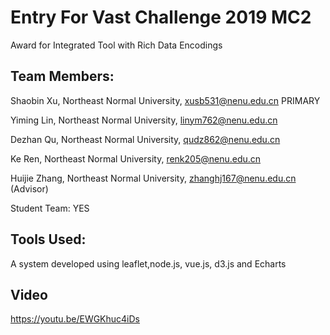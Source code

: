 # Entry For Vast Challenge 2019 MC2
Award for Integrated Tool with Rich Data Encodings

## Team Members:
Shaobin Xu, Northeast Normal University, xusb531@nenu.edu.cn PRIMARY

Yiming Lin, Northeast Normal University, linym762@nenu.edu.cn

Dezhan Qu, Northeast Normal University, qudz862@nenu.edu.cn

Ke Ren, Northeast Normal University, renk205@nenu.edu.cn

Huijie Zhang, Northeast Normal University, zhanghj167@nenu.edu.cn (Advisor)

Student Team: YES

## Tools Used:
A system developed using leaflet,node.js, vue.js, d3.js and Echarts

## Video
https://youtu.be/EWGKhuc4iDs
